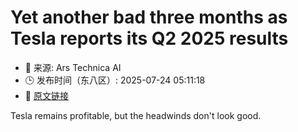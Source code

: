 # Yet another bad three months as Tesla reports its Q2 2025 results
- 📅 来源: Ars Technica AI
- 🕒 发布时间（东八区）: 2025-07-24 05:11:18
- 🔗 [原文链接](https://arstechnica.com/cars/2025/07/tesla-q2-2025-sell-fewer-cars-and-carbon-credits-make-less-money/)

Tesla remains profitable, but the headwinds don't look good.